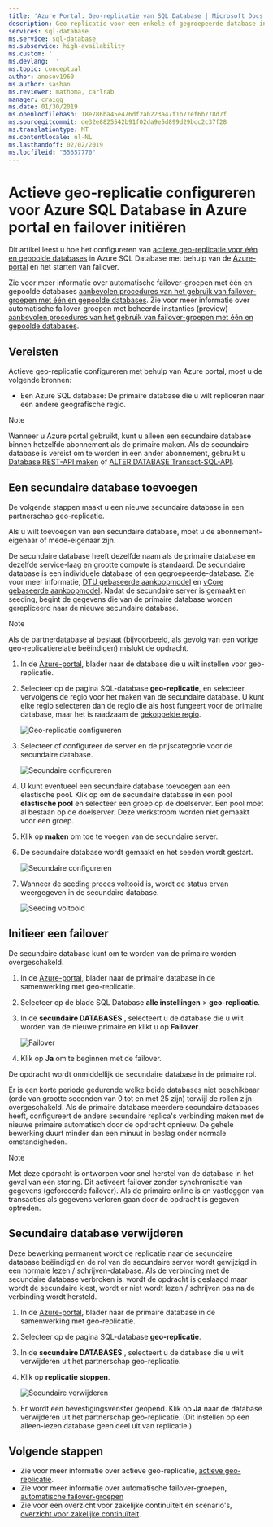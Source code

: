 ```yaml
---
title: 'Azure Portal: Geo-replicatie van SQL Database | Microsoft Docs'
description: Geo-replicatie voor een enkele of gegroepeerde database in Azure SQL Database met behulp van de Azure-portal en initiëren failover configureren
services: sql-database
ms.service: sql-database
ms.subservice: high-availability
ms.custom: ''
ms.devlang: ''
ms.topic: conceptual
author: anosov1960
ms.author: sashan
ms.reviewer: mathoma, carlrab
manager: craigg
ms.date: 01/30/2019
ms.openlocfilehash: 18e786ba45e476df2ab223a47f1b77ef6b778d7f
ms.sourcegitcommit: de32e8825542b91f02da9e5d899d29bcc2c37f28
ms.translationtype: MT
ms.contentlocale: nl-NL
ms.lasthandoff: 02/02/2019
ms.locfileid: "55657770"
---
```

# <a name="configure-active-geo-replication-for-azure-sql-database-in-the-azure-portal-and-initiate-failover"></a>Actieve geo-replicatie configureren voor Azure SQL Database in Azure portal en failover initiëren

Dit artikel leest u hoe het configureren van [actieve geo-replicatie voor één en gepoolde databases](sql-database-active-geo-replication.md#active-geo-replication-terminology-and-capabilities) in Azure SQL Database met behulp van de [Azure-portal](http://portal.azure.com) en het starten van failover.

Zie voor meer informatie over automatische failover-groepen met één en gepoolde databases [aanbevolen procedures van het gebruik van failover-groepen met één en gepoolde databases](sql-database-auto-failover-group.md#best-practices-of-using-failover-groups-with-single-databases-and-elastic-pools). Zie voor meer informatie over automatische failover-groepen met beheerde instanties (preview) [aanbevolen procedures van het gebruik van failover-groepen met één en gepoolde databases](sql-database-auto-failover-group.md#best-practices-of-using-failover-groups-with-managed-instances).

## <a name="prerequisites"></a>Vereisten

Actieve geo-replicatie configureren met behulp van Azure portal, moet u de volgende bronnen:

* Een Azure SQL database: De primaire database die u wilt repliceren naar een andere geografische regio.

> [!Note]
Wanneer u Azure portal gebruikt, kunt u alleen een secundaire database binnen hetzelfde abonnement als de primaire maken. Als de secundaire database is vereist om te worden in een ander abonnement, gebruikt u [Database REST-API maken](https://docs.microsoft.com/rest/api/sql/databases/createorupdate) of [ALTER DATABASE Transact-SQL-API](https://docs.microsoft.com/sql/t-sql/statements/alter-database-transact-sql).

## <a name="add-a-secondary-database"></a>Een secundaire database toevoegen

De volgende stappen maakt u een nieuwe secundaire database in een partnerschap geo-replicatie.  

Als u wilt toevoegen van een secundaire database, moet u de abonnement-eigenaar of mede-eigenaar zijn.

De secundaire database heeft dezelfde naam als de primaire database en dezelfde service-laag en grootte compute is standaard. De secundaire database is een individuele database of een gegroepeerde-database. Zie voor meer informatie, [DTU gebaseerde aankoopmodel](sql-database-service-tiers-dtu.md) en [vCore gebaseerde aankoopmodel](sql-database-service-tiers-vcore.md).
Nadat de secundaire server is gemaakt en seeding, begint de gegevens die van de primaire database worden gerepliceerd naar de nieuwe secundaire database.

> [!NOTE]
> Als de partnerdatabase al bestaat (bijvoorbeeld, als gevolg van een vorige geo-replicatierelatie beëindigen) mislukt de opdracht.

1. In de [Azure-portal](http://portal.azure.com), blader naar de database die u wilt instellen voor geo-replicatie.
2. Selecteer op de pagina SQL-database **geo-replicatie**, en selecteer vervolgens de regio voor het maken van de secundaire database. U kunt elke regio selecteren dan de regio die als host fungeert voor de primaire database, maar het is raadzaam de [gekoppelde regio](../best-practices-availability-paired-regions.md).

    ![Geo-replicatie configureren](./media/sql-database-geo-replication-portal/configure-geo-replication.png)
3. Selecteer of configureer de server en de prijscategorie voor de secundaire database.

    ![Secundaire configureren](./media/sql-database-geo-replication-portal/create-secondary.png)
4. U kunt eventueel een secundaire database toevoegen aan een elastische pool. Klik op om de secundaire database in een pool **elastische pool** en selecteer een groep op de doelserver. Een pool moet al bestaan op de doelserver. Deze werkstroom worden niet gemaakt voor een groep.
5. Klik op **maken** om toe te voegen van de secundaire server.
6. De secundaire database wordt gemaakt en het seeden wordt gestart.

    ![Secundaire configureren](./media/sql-database-geo-replication-portal/seeding0.png)
7. Wanneer de seeding proces voltooid is, wordt de status ervan weergegeven in de secundaire database.

    ![Seeding voltooid](./media/sql-database-geo-replication-portal/seeding-complete.png)

## <a name="initiate-a-failover"></a>Initieer een failover

De secundaire database kunt om te worden van de primaire worden overgeschakeld.  

1. In de [Azure-portal](http://portal.azure.com), blader naar de primaire database in de samenwerking met geo-replicatie.
2. Selecteer op de blade SQL Database **alle instellingen** > **geo-replicatie**.
3. In de **secundaire DATABASES** , selecteert u de database die u wilt worden van de nieuwe primaire en klikt u op **Failover**.

    ![Failover](./media/sql-database-geo-replication-failover-portal/secondaries.png)
4. Klik op **Ja** om te beginnen met de failover.

De opdracht wordt onmiddellijk de secundaire database in de primaire rol.

Er is een korte periode gedurende welke beide databases niet beschikbaar (orde van grootte seconden van 0 tot en met 25 zijn) terwijl de rollen zijn overgeschakeld. Als de primaire database meerdere secundaire databases heeft, configureert de andere secundaire replica's verbinding maken met de nieuwe primaire automatisch door de opdracht opnieuw. De gehele bewerking duurt minder dan een minuut in beslag onder normale omstandigheden.

> [!NOTE]
> Met deze opdracht is ontworpen voor snel herstel van de database in het geval van een storing. Dit activeert failover zonder synchronisatie van gegevens (geforceerde failover).  Als de primaire online is en vastleggen van transacties als gegevens verloren gaan door de opdracht is gegeven optreden.

## <a name="remove-secondary-database"></a>Secundaire database verwijderen

Deze bewerking permanent wordt de replicatie naar de secundaire database beëindigd en de rol van de secundaire server wordt gewijzigd in een normale lezen / schrijven-database. Als de verbinding met de secundaire database verbroken is, wordt de opdracht is geslaagd maar wordt de secundaire kiest, wordt er niet wordt lezen / schrijven pas na de verbinding wordt hersteld.  

1. In de [Azure-portal](http://portal.azure.com), blader naar de primaire database in de samenwerking met geo-replicatie.
2. Selecteer op de pagina SQL-database **geo-replicatie**.
3. In de **secundaire DATABASES** , selecteert u de database die u wilt verwijderen uit het partnerschap geo-replicatie.
4. Klik op **replicatie stoppen**.

    ![Secundaire verwijderen](./media/sql-database-geo-replication-portal/remove-secondary.png)
5. Er wordt een bevestigingsvenster geopend. Klik op **Ja** naar de database verwijderen uit het partnerschap geo-replicatie. (Dit instellen op een alleen-lezen database geen deel uit van replicatie.)

## <a name="next-steps"></a>Volgende stappen

* Zie voor meer informatie over actieve geo-replicatie, [actieve geo-replicatie](sql-database-active-geo-replication.md).
* Zie voor meer informatie over automatische failover-groepen, [automatische failover-groepen](sql-database-auto-failover-group.md)
* Zie voor een overzicht voor zakelijke continuïteit en scenario's, [overzicht voor zakelijke continuïteit](sql-database-business-continuity.md).
